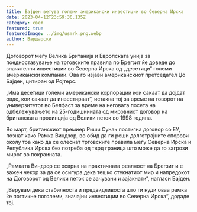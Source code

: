 ```yaml
---
title: Бајден ветува големи американски инвестиции во Северна Ирска
date: 2023-04-12T23:59:36.135Z
category: свет
featured: true
featuredImage: ../img/usmrk.png.webp
author: Вардарски
---
```


Договорот меѓу Велика Британија и Европската унија за поедноставување на трговските правила по Брегзит ќе доведе до значителни инвестиции во Северна Ирска од „десетици“ големи американски компании. Ова го изјави американскиот претседател Џо Бајден, цитиран од Ројтерс.

„Има десетици големи американски корпорации кои сакаат да дојдат овде, кои сакаат да инвестираат“, истакна тој за време на говорот на универзитетот во Белфаст за време на неговата посета на одбележувањето на 25-годишнината од мировниот договор на британската провинција од Велики петок во 1998 година.

Во март, британскиот премиер Риши Сунак постигна договор со ЕУ, познат како Рамка Виндзор, во обид да ги реши долготрајните спорови околу тоа како да се олеснат трговските правила меѓу Северна Ирска и Република Ирска без потреба од тврд граница што може да го загрози мирот во покраината.

„Рамката Виндзор се осврна на практичната реалност на Брегзит и е важен чекор за да се осигура дека тешко стекнатиот мир и напредокот на Договорот од Велики петок се зачувани и зајакнати“, нагласи Бајден.

„Верувам дека стабилноста и предвидливоста што ги нуди оваа рамка ќе поттикне поголеми, значајни инвестиции во Северна Ирска“, додаде тој.
